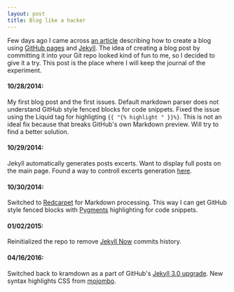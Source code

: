 ```yaml
---
layout: post
title: Blog like a hacker
---
```


Few days ago I came across [an article](http://www.smashingmagazine.com/2014/08/01/build-blog-jekyll-github-pages/) describing how to create a blog using [GitHub pages](https://pages.github.com/) and [Jekyll](http://jekyllrb.com/). The idea of creating a blog post by committing it into your Git repo looked kind of fun to me, so I decided to give it a try. This post is the place where I will keep the journal of the experiment.

#### 10/28/2014:
My first blog post and the first issues. Default markdown parser does not understand GitHub style fenced blocks for code snippets. Fixed the issue using the Liquid tag for highligting `{{ "{% highlight " }}%}`. This is not an ideal fix because that breaks GitHub's own Markdown preview. Will try to find a better solution.

#### 10/29/2014:
Jekyll automatically generates posts excerts. Want to display full posts on the main page. Found a way to controll excerts generation [here](http://melandri.net/2013/11/24/manage-posts-excerpt-in-jekyll/).

#### 10/30/2014:
Switched to [Redcarpet](https://github.com/vmg/redcarpet) for Markdown processing. This way I can get GitHub style fenced blocks with [Pygments](http://pygments.org/) highlighting for code snippets.

#### 01/02/2015:
Reinitialized the repo to remove [Jekyll Now](https://github.com/barryclark/jekyll-now) commits history.

#### 04/16/2016:
Switched back to kramdown as a part of GitHub's [Jekyll 3.0 upgrade](https://github.com/blog/2100-github-pages-now-faster-and-simpler-with-jekyll-3-0). New syntax highlights CSS from [mojombo](https://github.com/mojombo/tpw). 
